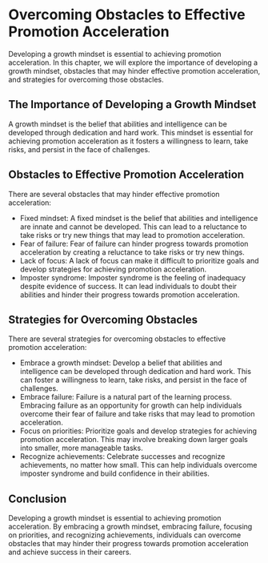 Overcoming Obstacles to Effective Promotion Acceleration
===========================================================================================================================

Developing a growth mindset is essential to achieving promotion acceleration. In this chapter, we will explore the importance of developing a growth mindset, obstacles that may hinder effective promotion acceleration, and strategies for overcoming those obstacles.

The Importance of Developing a Growth Mindset
---------------------------------------------

A growth mindset is the belief that abilities and intelligence can be developed through dedication and hard work. This mindset is essential for achieving promotion acceleration as it fosters a willingness to learn, take risks, and persist in the face of challenges.

Obstacles to Effective Promotion Acceleration
---------------------------------------------

There are several obstacles that may hinder effective promotion acceleration:

* Fixed mindset: A fixed mindset is the belief that abilities and intelligence are innate and cannot be developed. This can lead to a reluctance to take risks or try new things that may lead to promotion acceleration.
* Fear of failure: Fear of failure can hinder progress towards promotion acceleration by creating a reluctance to take risks or try new things.
* Lack of focus: A lack of focus can make it difficult to prioritize goals and develop strategies for achieving promotion acceleration.
* Imposter syndrome: Imposter syndrome is the feeling of inadequacy despite evidence of success. It can lead individuals to doubt their abilities and hinder their progress towards promotion acceleration.

Strategies for Overcoming Obstacles
-----------------------------------

There are several strategies for overcoming obstacles to effective promotion acceleration:

* Embrace a growth mindset: Develop a belief that abilities and intelligence can be developed through dedication and hard work. This can foster a willingness to learn, take risks, and persist in the face of challenges.
* Embrace failure: Failure is a natural part of the learning process. Embracing failure as an opportunity for growth can help individuals overcome their fear of failure and take risks that may lead to promotion acceleration.
* Focus on priorities: Prioritize goals and develop strategies for achieving promotion acceleration. This may involve breaking down larger goals into smaller, more manageable tasks.
* Recognize achievements: Celebrate successes and recognize achievements, no matter how small. This can help individuals overcome imposter syndrome and build confidence in their abilities.

Conclusion
----------

Developing a growth mindset is essential to achieving promotion acceleration. By embracing a growth mindset, embracing failure, focusing on priorities, and recognizing achievements, individuals can overcome obstacles that may hinder their progress towards promotion acceleration and achieve success in their careers.
